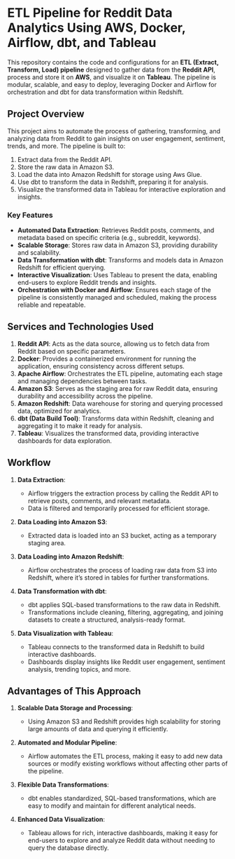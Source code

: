 # ETL Pipeline for Reddit Data Analytics Using AWS, Docker, Airflow, dbt, and Tableau

This repository contains the code and configurations for an **ETL (Extract, Transform, Load) pipeline** designed to gather data from the **Reddit API**, process and store it on **AWS**, and visualize it on **Tableau**. The pipeline is modular, scalable, and easy to deploy, leveraging Docker and Airflow for orchestration and dbt for data transformation within Redshift.

## Project Overview

This project aims to automate the process of gathering, transforming, and analyzing data from Reddit to gain insights on user engagement, sentiment, trends, and more. The pipeline is built to:
1. Extract data from the Reddit API.
2. Store the raw data in Amazon S3.
3. Load the data into Amazon Redshift for storage using Aws Glue.
4. Use dbt to transform the data in Redshift, preparing it for analysis.
5. Visualize the transformed data in Tableau for interactive exploration and insights.

### Key Features

- **Automated Data Extraction**: Retrieves Reddit posts, comments, and metadata based on specific criteria (e.g., subreddit, keywords).
- **Scalable Storage**: Stores raw data in Amazon S3, providing durability and scalability.
- **Data Transformation with dbt**: Transforms and models data in Amazon Redshift for efficient querying.
- **Interactive Visualization**: Uses Tableau to present the data, enabling end-users to explore Reddit trends and insights.
- **Orchestration with Docker and Airflow**: Ensures each stage of the pipeline is consistently managed and scheduled, making the process reliable and repeatable.

## Services and Technologies Used

1. **Reddit API**: Acts as the data source, allowing us to fetch data from Reddit based on specific parameters.
2. **Docker**: Provides a containerized environment for running the application, ensuring consistency across different setups.
3. **Apache Airflow**: Orchestrates the ETL pipeline, automating each stage and managing dependencies between tasks.
4. **Amazon S3**: Serves as the staging area for raw Reddit data, ensuring durability and accessibility across the pipeline.
5. **Amazon Redshift**: Data warehouse for storing and querying processed data, optimized for analytics.
6. **dbt (Data Build Tool)**: Transforms data within Redshift, cleaning and aggregating it to make it ready for analysis.
7. **Tableau**: Visualizes the transformed data, providing interactive dashboards for data exploration.

## Workflow

1. **Data Extraction**:
   - Airflow triggers the extraction process by calling the Reddit API to retrieve posts, comments, and relevant metadata.
   - Data is filtered and temporarily processed for efficient storage.

2. **Data Loading into Amazon S3**:
   - Extracted data is loaded into an S3 bucket, acting as a temporary staging area.

3. **Data Loading into Amazon Redshift**:
   - Airflow orchestrates the process of loading raw data from S3 into Redshift, where it’s stored in tables for further transformations.

4. **Data Transformation with dbt**:
   - dbt applies SQL-based transformations to the raw data in Redshift.
   - Transformations include cleaning, filtering, aggregating, and joining datasets to create a structured, analysis-ready format.

5. **Data Visualization with Tableau**:
   - Tableau connects to the transformed data in Redshift to build interactive dashboards.
   - Dashboards display insights like Reddit user engagement, sentiment analysis, trending topics, and more.

## Advantages of This Approach

1. **Scalable Data Storage and Processing**:
   - Using Amazon S3 and Redshift provides high scalability for storing large amounts of data and querying it efficiently.

2. **Automated and Modular Pipeline**:
   - Airflow automates the ETL process, making it easy to add new data sources or modify existing workflows without affecting other parts of the pipeline.

3. **Flexible Data Transformations**:
   - dbt enables standardized, SQL-based transformations, which are easy to modify and maintain for different analytical needs.

4. **Enhanced Data Visualization**:
   - Tableau allows for rich, interactive dashboards, making it easy for end-users to explore and analyze Reddit data without needing to query the database directly.
